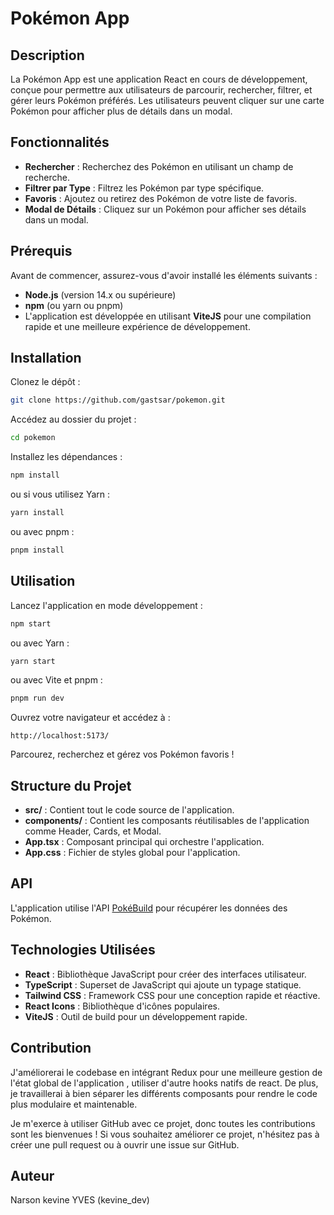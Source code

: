 # Pokémon App

## Description

La Pokémon App est une application React en cours de développement, conçue pour permettre aux utilisateurs de parcourir, rechercher, filtrer, et gérer leurs Pokémon préférés. Les utilisateurs peuvent cliquer sur une carte Pokémon pour afficher plus de détails dans un modal.

## Fonctionnalités

- **Rechercher** : Recherchez des Pokémon en utilisant un champ de recherche.
- **Filtrer par Type** : Filtrez les Pokémon par type spécifique.
- **Favoris** : Ajoutez ou retirez des Pokémon de votre liste de favoris.
- **Modal de Détails** : Cliquez sur un Pokémon pour afficher ses détails dans un modal.

## Prérequis

Avant de commencer, assurez-vous d'avoir installé les éléments suivants :

- **Node.js** (version 14.x ou supérieure)
- **npm** (ou yarn ou pnpm)
- L'application est développée en utilisant **ViteJS** pour une compilation rapide et une meilleure expérience de développement.

## Installation

Clonez le dépôt :

```bash
git clone https://github.com/gastsar/pokemon.git
```

Accédez au dossier du projet :

```bash
cd pokemon
```

Installez les dépendances :

```bash
npm install
```

ou si vous utilisez Yarn :

```bash
yarn install
```

ou avec pnpm :

```bash
pnpm install
```

## Utilisation

Lancez l'application en mode développement :

```bash
npm start
```

ou avec Yarn :

```bash
yarn start
```

ou avec Vite et pnpm :

```bash
pnpm run dev
```

Ouvrez votre navigateur et accédez à :

```arduino
http://localhost:5173/
```

Parcourez, recherchez et gérez vos Pokémon favoris !

## Structure du Projet

- **src/** : Contient tout le code source de l'application.
- **components/** : Contient les composants réutilisables de l'application comme Header, Cards, et Modal.
- **App.tsx** : Composant principal qui orchestre l'application.
- **App.css** : Fichier de styles global pour l'application.

## API

L'application utilise l'API [PokéBuild](https://pokebuildapi.fr/api/v1) pour récupérer les données des Pokémon.

## Technologies Utilisées

- **React** : Bibliothèque JavaScript pour créer des interfaces utilisateur.
- **TypeScript** : Superset de JavaScript qui ajoute un typage statique.
- **Tailwind CSS** : Framework CSS pour une conception rapide et réactive.
- **React Icons** : Bibliothèque d'icônes populaires.
- **ViteJS** : Outil de build pour un développement rapide.

## Contribution

J'améliorerai le codebase en intégrant Redux pour une meilleure gestion de l'état global de l'application , utiliser d'autre hooks natifs de react. De plus, je travaillerai à bien séparer les différents composants pour rendre le code plus modulaire et maintenable.

Je m'exerce à utiliser GitHub avec ce projet, donc toutes les contributions sont les bienvenues ! Si vous souhaitez améliorer ce projet, n'hésitez pas à créer une pull request ou à ouvrir une issue sur GitHub.

## Auteur

Narson kevine YVES (kevine_dev)
